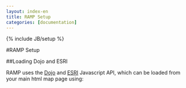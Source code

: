 ```yaml
---
layout: index-en
title: RAMP Setup
categories: [documentation]
---
```

{% include JB/setup %}

#RAMP Setup



##Loading Dojo and ESRI



RAMP uses the [Dojo](http://dojotoolkit.org/) and [ESRI](https://developers.arcgis.com/javascript/) Javascript API, which can be loaded from your main html map page using:

